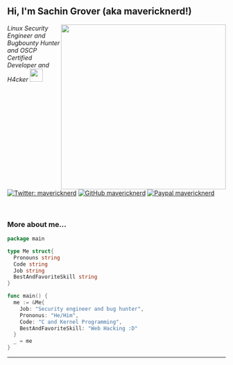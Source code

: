 <h2> Hi, I'm Sachin Grover (aka mavericknerd!)</h2>
<img align='right' src="https://github-readme-stats.vercel.app/api?username=mavericknerd&show_icons=true&theme=radical" width="380">
<p><em>Linux Security Engineer and Bugbounty Hunter and OSCP Certified <br>
  Developer and H4cker <img src="https://media.giphy.com/media/WUlplcMpOCEmTGBtBW/giphy.gif" width="30"> 
</em></p>

[![Twitter: mavericknerd](https://img.shields.io/twitter/follow/mavericknerd?style=flat-square)](https://twitter.com/mavericknerd)
[![GitHub mavericknerd](https://img.shields.io/github/followers/mavericknerd?label=follow%20github&style=flat-square)](https://github.com/mavericknerd)
[![Paypal mavericknerd](https://img.shields.io/badge/$-support-ff69b4.svg?style=flat)](https://www.paypal.me/mavericknerd)

<br>

### More about me...

```go
package main

type Me struct{
  Pronouns string
  Code string
  Job string
  BestAndFavoriteSkill string
}

func main() {
  me := &Me{
    Job: "Security engineer and bug hunter",
    Prononus: "He/Him",
    Code: "C and Kernel Programming",
    BestAndFavoriteSkill: "Web Hacking :D"
  }
  _ = me
}
```
---
